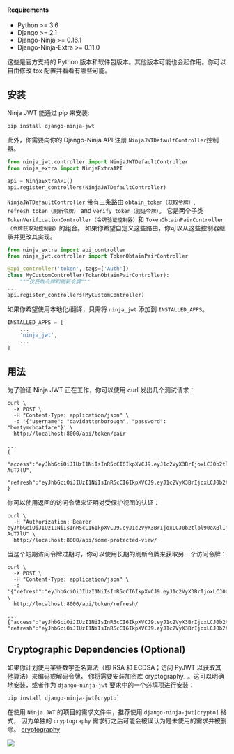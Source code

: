 
#### Requirements
- Python >= 3.6
- Django >= 2.1
- Django-Ninja >= 0.16.1
- Django-Ninja-Extra >= 0.11.0

这些是官方支持的 Python 版本和软件包版本。其他版本可能也会起作用。你可以自由修改 tox 配置并看看有哪些可能。

## 安装

Ninja JWT 能通过 pip 来安装:

    pip install django-ninja-jwt

此外，你需要向你的 Django-Ninja API 注册 `NinjaJWTDefaultController`控制器。

```python
from ninja_jwt.controller import NinjaJWTDefaultController
from ninja_extra import NinjaExtraAPI

api = NinjaExtraAPI()
api.register_controllers(NinjaJWTDefaultController)

```
`NinjaJWTDefaultController` 带有三条路由 `obtain_token（获取令牌）`, `refresh_token（刷新令牌）` and `verify_token（验证令牌）`。
它是两个子类 `TokenVerificationController（令牌验证控制器）`和 `TokenObtainPairController（令牌获取对控制器）`的组合。
如果你希望自定义这些路由，你可以从这些控制器继承并更改其实现。

```python
from ninja_extra import api_controller
from ninja_jwt.controller import TokenObtainPairController

@api_controller('token', tags=['Auth'])
class MyCustomController(TokenObtainPairController):
    """仅获取令牌和刷新令牌"""
...
api.register_controllers(MyCustomController)
```

如果你希望使用本地化/翻译，只需将 `ninja_jwt` 添加到 `INSTALLED_APPS`。

```python
INSTALLED_APPS = [
    ...
    'ninja_jwt',
    ...
]
```

## 用法

为了验证 Ninja JWT 正在工作，你可以使用 curl 发出几个测试请求：

``` {.sourceCode .bash}
curl \
  -X POST \
  -H "Content-Type: application/json" \
  -d '{"username": "davidattenborough", "password": "boatymcboatface"}' \
  http://localhost:8000/api/token/pair

...
{
  "access":"eyJhbGciOiJIUzI1NiIsInR5cCI6IkpXVCJ9.eyJ1c2VyX3BrIjoxLCJ0b2tlbl90eXBlIjoiYWNjZXNzIiwiY29sZF9zdHVmZiI6IuKYgyIsImV4cCI6MTIzNDU2LCJqdGkiOiJmZDJmOWQ1ZTFhN2M0MmU4OTQ5MzVlMzYyYmNhOGJjYSJ9.NHlztMGER7UADHZJlxNG0WSi22a2KaYSfd1S-AuT7lU",
  "refresh":"eyJhbGciOiJIUzI1NiIsInR5cCI6IkpXVCJ9.eyJ1c2VyX3BrIjoxLCJ0b2tlbl90eXBlIjoicmVmcmVzaCIsImNvbGRfc3R1ZmYiOiLimIMiLCJleHAiOjIzNDU2NywianRpIjoiZGUxMmY0ZTY3MDY4NDI3ODg5ZjE1YWMyNzcwZGEwNTEifQ.aEoAYkSJjoWH1boshQAaTkf8G3yn0kapko6HFRt7Rh4"
}
```

你可以使用返回的访问令牌来证明对受保护视图的认证：

``` {.sourceCode .bash}
curl \
  -H "Authorization: Bearer eyJhbGciOiJIUzI1NiIsInR5cCI6IkpXVCJ9.eyJ1c2VyX3BrIjoxLCJ0b2tlbl90eXBlIjoiYWNjZXNzIiwiY29sZF9zdHVmZiI6IuKYgyIsImV4cCI6MTIzNDU2LCJqdGkiOiJmZDJmOWQ1ZTFhN2M0MmU4OTQ5MzVlMzYyYmNhOGJjYSJ9.NHlztMGER7UADHZJlxNG0WSi22a2KaYSfd1S-AuT7lU" \
  http://localhost:8000/api/some-protected-view/
```

当这个短期访问令牌过期时，你可以使用长期的刷新令牌来获取另一个访问令牌：

``` {.sourceCode .bash}
curl \
  -X POST \
  -H "Content-Type: application/json" \
  -d '{"refresh":"eyJhbGciOiJIUzI1NiIsInR5cCI6IkpXVCJ9.eyJ1c2VyX3BrIjoxLCJ0b2tlbl90eXBlIjoicmVmcmVzaCIsImNvbGRfc3R1ZmYiOiLimIMiLCJleHAiOjIzNDU2NywianRpIjoiZGUxMmY0ZTY3MDY4NDI3ODg5ZjE1YWMyNzcwZGEwNTEifQ.aEoAYkSJjoWH1boshQAaTkf8G3yn0kapko6HFRt7Rh4"}' \
  http://localhost:8000/api/token/refresh/

...
{"access":"eyJhbGciOiJIUzI1NiIsInR5cCI6IkpXVCJ9.eyJ1c2VyX3BrIjoxLCJ0b2tlbl90eXBlIjoiYWNjZX...", "refresh":"eyJhbGciOiJIUzI1NiIsInR5cCI6IkpXVCJ9.eyJ1c2VyX3BrIjoxLCJ0b2tlbl90eXBlIjoicmVm..."}
```

Cryptographic Dependencies (Optional)
-------------------------------------

如果你计划使用某些数字签名算法（即 RSA 和 ECDSA；访问 PyJWT 以获取其他算法）来编码或解码令牌，
你将需要安装加密库 cryptography_ 。这可以明确地安装，或者作为 `django-ninja-jwt` 要求中的一个必填项进行安装：

    pip install django-ninja-jwt[crypto]

在使用 `Ninja JWT` 的项目的需求文件中，推荐使用 `django-ninja-jwt[crypto]` 格式，
因为单独的 `cryptography` 需求行之后可能会被误认为是未使用的需求并被删除。
[cryptography](https://cryptography.io)

<img style="object-fit: cover; object-position: 50% 50%;" loading="lazy" fetchpriority="auto" aria-hidden="true" draggable="false" src="https://picsum.photos/825/47.jpg">
